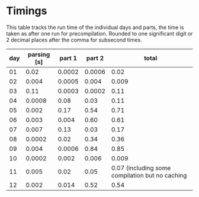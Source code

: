 # Timings

This table tracks the run time of the individual days and parts, the time
is taken as after one run for precompilation. Rounded to one significant digit
or 2 decimal places after the comma for subsecond times.

| day | parsing [s] | part 1 | part 2 | total |
| - | - | - | - | - |
| 01 | 0.02 | 0.0002 | 0.0006 | 0.02 |
| 02 | 0.004| 0.0005 | 0.004 | 0.009 |
| 03 | 0.11 | 0.0003 | 0.0002| 0.11 |
| 04 | 0.0008 | 0.08 | 0.03 | 0.11 |
| 05 | 0.002 | 0.17 | 0.54 | 0.71 |
| 06 | 0.003 | 0.004 | 0.60 | 0.61 |
| 07 | 0.007 | 0.13 | 0.03 | 0.17 |
| 08 | 0.0002| 0.02 | 0.34 | 0.36 |
| 09 | 0.004 | 0.0006 | 0.84 | 0.85 |
| 10 | 0.0002| 0.002 | 0.006 | 0.009 |
| 11 | 0.005 | 0.02 | 0.05 | 0.07 (including some compilation but no caching |
| 12 | 0.002 | 0.014 | 0.52 | 0.54 |
